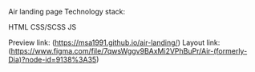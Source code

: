 Air landing page
Technology stack:

HTML
CSS/SCSS
JS

Preview link: (https://msa1991.github.io/air-landing/) 
Layout link: (https://www.figma.com/file/7qwsWggv9BAxMi2VPhBuPr/Air-(formerly-Dia)?node-id=9138%3A35)
